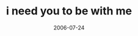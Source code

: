 ---
layout: base.njk
title : 'i need you to be with me' 
view_title : 'i need you to be with me' 
year : '2006' 
date : '2006-07-24' 
img_file : '/drawing/ineedyoutobewithme.png' 
html_file : 'ineedyoutobewithme' 
next_html : 'patienceislikewater.html' 
year_order : '181' 
permalink : "title/{{html_file}}.html"
---